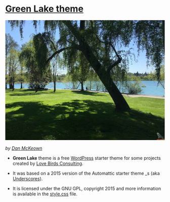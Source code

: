 # [Green Lake theme](http://djmcloud.danieljmckeown.com/greenlake/)

![green-lake](./screenshot.jpg)

*by [Dan McKeown](http://danmckeown.info)*

- **Green Lake** theme is a free [WordPress](http://wordpress.org) starter theme for some projects created by [Love Birds Consulting](http://lovebirdsconsulting.com).

- It was based on a 2015 version of the Automattic starter theme _s (aka [Underscores](http://underscores.me)).

- It is licensed under the GNU GPL, copyright 2015 and more information is available in the [style.css](style.css) file.
